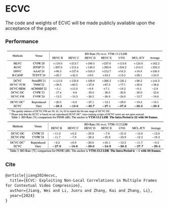# ECVC
The code and weights of ECVC will be made publicly available upon the acceptance of the paper.

### Performance
![image](assets/ip32.png)
![image](assets/ip-1.png)

### Cite

```
@article{jiang2024ecvc,
  title={ECVC: Exploiting Non-Local Correlations in Multiple Frames for Contextual Video Compression},
  author={Jiang, Wei and Li, Junru and Zhang, Kai and Zhang, Li},
  year={2024}
}
```
